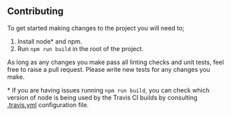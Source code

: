 
## Contributing

To get started making changes to the project you will need to;

1. Install node\* and npm.
2. Run `npm run build` in the root of the project.

As long as any changes you make pass all linting checks and unit tests, feel free to raise a pull request. Please write new tests for any changes you make.

\* If you are having issues running `npm run build`, you can check which version of node is being used by the Travis CI builds by consulting [.travis.yml](../.travis.yml) configuration file.
